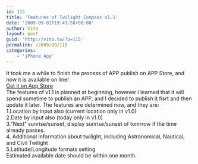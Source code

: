 ```yaml
---
id: 115
title: 'Features of Twilight Compass v1.1'
date: '2009-09-01T19:49:58+00:00'
author: Vito
layout: post
guid: 'http://vito.tw/?p=115'
permalink: /2009/09/115
categories:
    - 'iPhone App'
---
```


It took me a while to finish the process of APP publish on APP Store, and now it is available on line!  
[Get it on App Store](itms://itunes.apple.com/WebObjects/MZStore.woa/wa/viewSoftware?id=328226661&mt=8&s=143441)  
The features of v1.1 is planned at beginning, however I learned that it will spend sometime to publish an APP, and I decided to publish it fisrt and then update it later. The features are determined now, and they are:  
1.Location by input also (current location only in v1.0)  
2.Date by input also (today only in v1.0)  
3.”Next” sunrise/sunset, display sunrise/sunset of tomrrow if the time already passes.  
4\. Additional information about twilight, including Astronomical, Nautical, and Civil Twilight  
5.Latitude/Longitude formats setting  
Estimated available date should be within one month.